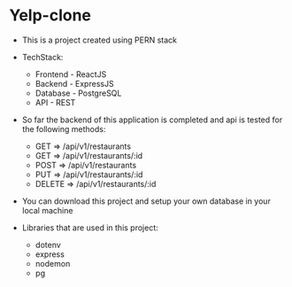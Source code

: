 # Yelp-clone

- This is a project created using PERN stack

- TechStack:
  - Frontend - ReactJS
  - Backend - ExpressJS
  - Database - PostgreSQL
  - API - REST

- So far the backend of this application is completed and api is tested for the following methods:
  - GET => /api/v1/restaurants
  - GET => /api/v1/restaurants/:id
  - POST => /api/v1/restaurants
  - PUT => /api/v1/restaurants/:id
  - DELETE => /api/v1/restaurants/:id


- You can download this project and setup your own database in your local machine
- Libraries that are used in this project:
  - dotenv
  - express
  - nodemon
  - pg
